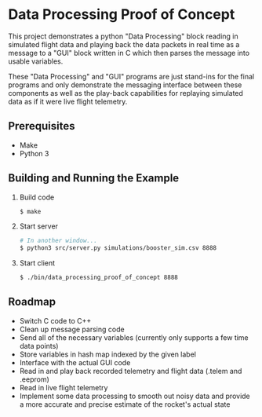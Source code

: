 Data Processing Proof of Concept
=================================
This project demonstrates a python "Data Processing" block reading in simulated flight data and playing back the data packets in real time as a message to a "GUI" block written in C which then parses the message into usable variables.

These "Data Processing" and "GUI" programs are just stand-ins for the final programs and only demonstrate the messaging interface between these components as well as the play-back capabilities for replaying simulated data as if it were live flight telemetry.

Prerequisites
--------------
- Make
- Python 3

Building and Running the Example
---------------------------------
1. Build code
    ```bash
    $ make
    ```
2. Start server
    ```bash
    # In another window...
    $ python3 src/server.py simulations/booster_sim.csv 8888
    ```
3. Start client
    ```bash
    $ ./bin/data_processing_proof_of_concept 8888
    ```

Roadmap
--------
- Switch C code to C++
- Clean up message parsing code
- Send all of the necessary variables (currently only supports a few time data points)
- Store variables in hash map indexed by the given label
- Interface with the actual GUI code
- Read in and play back recorded telemetry and flight data (.telem and .eeprom)
- Read in live flight telemetry
- Implement some data processing to smooth out noisy data and provide a more accurate and precise estimate of the rocket's actual state

